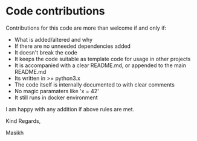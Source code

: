 # Code contributions

Contributions for this code are more than welcome if and only if:

* What is added/altered and why
* If there are no unneeded dependencies added
* It doesn't break the code
* It keeps the code suitable as template code for usage in other projects
* It is accompanied with a clear README.md, or appended to the main README.md
* Its written in >= python3.x
* The code itself is internally documented to with clear comments
* No magic paramaters like 'x = 42'
* It still runs in docker environment

I am happy with any addition if above rules are met.

Kind Regards,

Masikh
